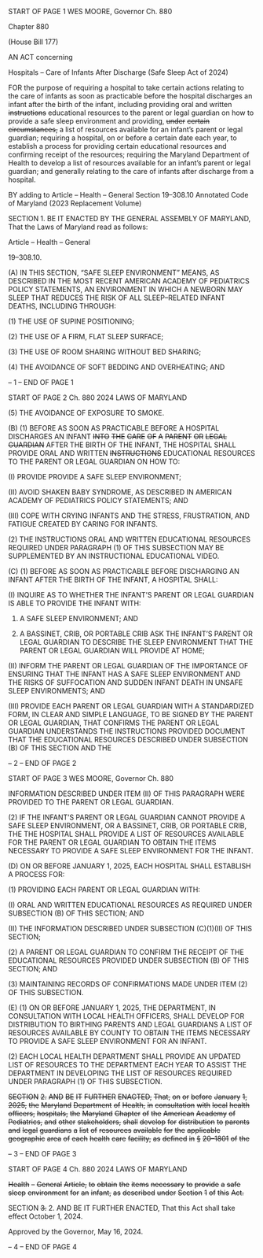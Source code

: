 START OF PAGE 1
WES MOORE, Governor Ch. 880

Chapter 880

(House Bill 177)

AN ACT concerning

Hospitals – Care of Infants After Discharge
(Safe Sleep Act of 2024)

FOR the purpose of requiring a hospital to take certain actions relating to the care of infants
as soon as practicable before the hospital discharges an infant after the birth of the
infant, including providing oral and written ~~instructions~~ educational resources to the
parent or legal guardian on how to provide a safe sleep environment and providing,
~~under~~ ~~certain~~ ~~circumstances,~~ a list of resources available for an infant’s parent or
legal guardian; requiring a hospital, on or before a certain date each year, to
establish a process for providing certain educational resources and confirming
receipt of the resources; requiring the Maryland Department of Health to develop a
list of resources available for an infant’s parent or legal guardian; and generally
relating to the care of infants after discharge from a hospital.

BY adding to
Article – Health – General
Section 19–308.10
Annotated Code of Maryland
(2023 Replacement Volume)

SECTION 1. BE IT ENACTED BY THE GENERAL ASSEMBLY OF MARYLAND,
That the Laws of Maryland read as follows:

Article – Health – General

19–308.10.

(A) IN THIS SECTION, “SAFE SLEEP ENVIRONMENT” MEANS, AS DESCRIBED
IN THE MOST RECENT AMERICAN ACADEMY OF PEDIATRICS POLICY STATEMENTS,
AN ENVIRONMENT IN WHICH A NEWBORN MAY SLEEP THAT REDUCES THE RISK OF
ALL SLEEP–RELATED INFANT DEATHS, INCLUDING THROUGH:

(1) THE USE OF SUPINE POSITIONING;

(2) THE USE OF A FIRM, FLAT SLEEP SURFACE;

(3) THE USE OF ROOM SHARING WITHOUT BED SHARING;

(4) THE AVOIDANCE OF SOFT BEDDING AND OVERHEATING; AND

– 1 –
END OF PAGE 1

START OF PAGE 2
Ch. 880 2024 LAWS OF MARYLAND

(5) THE AVOIDANCE OF EXPOSURE TO SMOKE.

(B) (1) BEFORE AS SOON AS PRACTICABLE BEFORE A HOSPITAL
DISCHARGES AN INFANT ~~INTO~~ ~~THE~~ ~~CARE~~ ~~OF~~ ~~A~~ ~~PARENT~~ ~~OR~~ ~~LEGAL~~ ~~GUARDIAN~~ AFTER
THE BIRTH OF THE INFANT, THE HOSPITAL SHALL PROVIDE ORAL AND WRITTEN
~~INSTRUCTIONS~~ EDUCATIONAL RESOURCES TO THE PARENT OR LEGAL GUARDIAN ON
HOW TO:

(I) PROVIDE PROVIDE A SAFE SLEEP ENVIRONMENT;

(II) AVOID SHAKEN BABY SYNDROME, AS DESCRIBED IN
AMERICAN ACADEMY OF PEDIATRICS POLICY STATEMENTS; AND

(III) COPE WITH CRYING INFANTS AND THE STRESS,
FRUSTRATION, AND FATIGUE CREATED BY CARING FOR INFANTS.

(2) THE INSTRUCTIONS ORAL AND WRITTEN EDUCATIONAL
RESOURCES REQUIRED UNDER PARAGRAPH (1) OF THIS SUBSECTION MAY BE
SUPPLEMENTED BY AN INSTRUCTIONAL EDUCATIONAL VIDEO.

(C) (1) BEFORE AS SOON AS PRACTICABLE BEFORE DISCHARGING AN
INFANT AFTER THE BIRTH OF THE INFANT, A HOSPITAL SHALL:

(I) INQUIRE AS TO WHETHER THE INFANT’S PARENT OR LEGAL
GUARDIAN IS ABLE TO PROVIDE THE INFANT WITH:

1. A SAFE SLEEP ENVIRONMENT; AND

2. A BASSINET, CRIB, OR PORTABLE CRIB ASK THE
INFANT’S PARENT OR LEGAL GUARDIAN TO DESCRIBE THE SLEEP ENVIRONMENT
THAT THE PARENT OR LEGAL GUARDIAN WILL PROVIDE AT HOME;

(II) INFORM THE PARENT OR LEGAL GUARDIAN OF THE
IMPORTANCE OF ENSURING THAT THE INFANT HAS A SAFE SLEEP ENVIRONMENT
AND THE RISKS OF SUFFOCATION AND SUDDEN INFANT DEATH IN UNSAFE SLEEP
ENVIRONMENTS; AND

(III) PROVIDE EACH PARENT OR LEGAL GUARDIAN WITH A
STANDARDIZED FORM, IN CLEAR AND SIMPLE LANGUAGE, TO BE SIGNED BY THE
PARENT OR LEGAL GUARDIAN, THAT CONFIRMS THE PARENT OR LEGAL GUARDIAN
UNDERSTANDS THE INSTRUCTIONS PROVIDED DOCUMENT THAT THE EDUCATIONAL
RESOURCES DESCRIBED UNDER SUBSECTION (B) OF THIS SECTION AND THE

– 2 –
END OF PAGE 2

START OF PAGE 3
WES MOORE, Governor Ch. 880

INFORMATION DESCRIBED UNDER ITEM (II) OF THIS PARAGRAPH WERE PROVIDED
TO THE PARENT OR LEGAL GUARDIAN.

(2) IF THE INFANT’S PARENT OR LEGAL GUARDIAN CANNOT PROVIDE
A SAFE SLEEP ENVIRONMENT, OR A BASSINET, CRIB, OR PORTABLE CRIB, THE THE
HOSPITAL SHALL PROVIDE A LIST OF RESOURCES AVAILABLE FOR THE PARENT OR
LEGAL GUARDIAN TO OBTAIN THE ITEMS NECESSARY TO PROVIDE A SAFE SLEEP
ENVIRONMENT FOR THE INFANT.

(D) ON OR BEFORE JANUARY 1, 2025, EACH HOSPITAL SHALL ESTABLISH A
PROCESS FOR:

(1) PROVIDING EACH PARENT OR LEGAL GUARDIAN WITH:

(I) ORAL AND WRITTEN EDUCATIONAL RESOURCES AS
REQUIRED UNDER SUBSECTION (B) OF THIS SECTION; AND

(II) THE INFORMATION DESCRIBED UNDER SUBSECTION
(C)(1)(II) OF THIS SECTION;

(2) A PARENT OR LEGAL GUARDIAN TO CONFIRM THE RECEIPT OF
THE EDUCATIONAL RESOURCES PROVIDED UNDER SUBSECTION (B) OF THIS
SECTION; AND

(3) MAINTAINING RECORDS OF CONFIRMATIONS MADE UNDER ITEM
(2) OF THIS SUBSECTION.

(E) (1) ON OR BEFORE JANUARY 1, 2025, THE DEPARTMENT, IN
CONSULTATION WITH LOCAL HEALTH OFFICERS, SHALL DEVELOP FOR
DISTRIBUTION TO BIRTHING PARENTS AND LEGAL GUARDIANS A LIST OF
RESOURCES AVAILABLE BY COUNTY TO OBTAIN THE ITEMS NECESSARY TO PROVIDE
A SAFE SLEEP ENVIRONMENT FOR AN INFANT.

(2) EACH LOCAL HEALTH DEPARTMENT SHALL PROVIDE AN UPDATED
LIST OF RESOURCES TO THE DEPARTMENT EACH YEAR TO ASSIST THE DEPARTMENT
IN DEVELOPING THE LIST OF RESOURCES REQUIRED UNDER PARAGRAPH (1) OF
THIS SUBSECTION.

~~SECTION~~ ~~2.~~ ~~AND~~ ~~BE~~ ~~IT~~ ~~FURTHER~~ ~~ENACTED,~~ ~~That,~~ ~~on~~ ~~or~~ ~~before~~ ~~January~~ ~~1,~~ ~~2025,~~
~~the~~ ~~Maryland~~ ~~Department~~ ~~of~~ ~~Health,~~ ~~in~~ ~~consultation~~ ~~with~~ ~~local~~ ~~health~~ ~~officers,~~ ~~hospitals,~~
~~the~~ ~~Maryland~~ ~~Chapter~~ ~~of~~ ~~the~~ ~~American~~ ~~Academy~~ ~~of~~ ~~Pediatrics,~~ ~~and~~ ~~other~~ ~~stakeholders,~~
~~shall~~ ~~develop~~ ~~for~~ ~~distribution~~ ~~to~~ ~~parents~~ ~~and~~ ~~legal~~ ~~guardians~~ ~~a~~ ~~list~~ ~~of~~ ~~resources~~ ~~available~~ ~~for~~
~~the~~ ~~applicable~~ ~~geographic~~ ~~area~~ ~~of~~ ~~each~~ ~~health~~ ~~care~~ ~~facility,~~ ~~as~~ ~~defined~~ ~~in~~ ~~§~~ ~~20–1801~~ ~~of~~ ~~the~~

– 3 –
END OF PAGE 3

START OF PAGE 4
Ch. 880 2024 LAWS OF MARYLAND

~~Health~~ ~~–~~ ~~General~~ ~~Article,~~ ~~to~~ ~~obtain~~ ~~the~~ ~~items~~ ~~necessary~~ ~~to~~ ~~provide~~ ~~a~~ ~~safe~~ ~~sleep~~ ~~environment~~
~~for~~ ~~an~~ ~~infant,~~ ~~as~~ ~~described~~ ~~under~~ ~~Section~~ ~~1~~ ~~of~~ ~~this~~ ~~Act.~~

SECTION ~~3.~~ 2. AND BE IT FURTHER ENACTED, That this Act shall take effect
October 1, 2024.

Approved by the Governor, May 16, 2024.

– 4 –
END OF PAGE 4